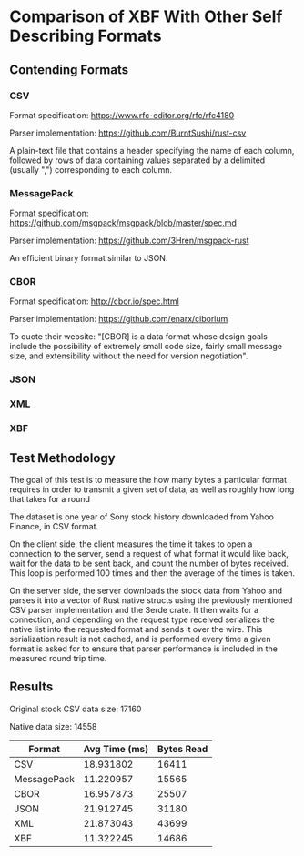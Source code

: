 # Comparison of XBF With Other Self Describing Formats

## Contending Formats

### CSV

Format specification: <https://www.rfc-editor.org/rfc/rfc4180>

Parser implementation: <https://github.com/BurntSushi/rust-csv>

A plain-text file that contains a header specifying the name of each column, followed by rows of data containing values separated by a delimited (usually ",") corresponding to each column.

### MessagePack

Format specification: <https://github.com/msgpack/msgpack/blob/master/spec.md>

Parser implementation: <https://github.com/3Hren/msgpack-rust>

An efficient binary format similar to JSON.

### CBOR

Format specification: <http://cbor.io/spec.html>

Parser implementation: <https://github.com/enarx/ciborium>

To quote their website: "[CBOR] is a data format whose design goals include the possibility of extremely small code size, fairly small message size, and extensibility without the need for version negotiation".

### JSON

### XML

### XBF

## Test Methodology

The goal of this test is to measure the how many bytes a particular format requires in order to transmit a given set of data, as well as roughly how long that takes for a round

The dataset is one year of Sony stock history downloaded from Yahoo Finance, in CSV format.

On the client side, the client measures the time it takes to open a connection to the server, send a request of what format it would like back, wait for the data to be sent back, and count the number of bytes received. This loop is performed 100 times and then the average of the times is taken.

On the server side, the server downloads the stock data from Yahoo and parses it into a vector of Rust native structs using the previously mentioned CSV parser implementation and the Serde crate. It then waits for a connection, and depending on the request type received serializes the native list into the requested format and sends it over the wire. This serialization result is not cached, and is performed every time a given format is asked for to ensure that parser performance is included in the measured round trip time.

## Results

Original stock CSV data size: 17160

Native data size: 14558

| Format      | Avg Time (ms) | Bytes Read |
| ----------- | ------------- | ---------- |
| CSV         | 18.931802     | 16411      |
| MessagePack | 11.220957     | 15565      |
| CBOR        | 16.957873     | 25507      |
| JSON        | 21.912745     | 31180      |
| XML         | 21.873043     | 43699      |
| XBF         | 11.322245     | 14686      |
